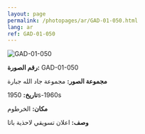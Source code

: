 ```yaml
---
layout: page
permalink: /photopages/ar/GAD-01-050.html
lang: ar
ref: GAD-01-050
---
```


![GAD-01-050](/smallimages/GAD-01-050-600.jpg)

**رقم الصورة:** GAD-01-050

**مجموعة الصور:** مجموعة جاد الله جبارة

**تاريخ:** 1950s-1960s

**مكان:** الخرطوم

**وصف:** اعلان تسويقي لاحذية باتا
